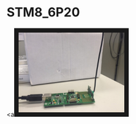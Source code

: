 # STM8_6P20

<a<img src="https://github.com/Montanari9/STM8_6P20/blob/master/RX.jpg" 
alt="IMAGE ALT TEXT HERE" width="240" height="180" border="10" /></a>
